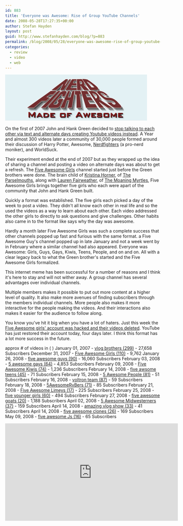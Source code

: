 ```yaml
---
id: 883
title: 'Everyone was Awesome: Rise of Group YouTube Channels'
date: 2008-05-28T17:27:35+00:00
author: Stefan Hayden
layout: post
guid: http://www.stefanhayden.com/blog/?p=883
permalink: /blog/2008/05/28/everyone-was-awesome-rise-of-group-youtube-channels/
categories:
  - review
  - video
  - web
---
```

<img src="/wp-content/nerdfighters.jpg" alt="" />

On the first of 2007 John and Hank Green decided to <a href="http://www.youtube.com/user/vlogbrothers">stop talking to each other via text and alternate days creating Youtube videos instead</a>. A Year and almost 300 videos later a community of 30,000 people formed around their discussion of Harry Potter, Awesome, <a href="http://nerdfighters.ning.com">Nerdfighters</a> (a pro-nerd moniker), and WorldSuck.

Their experiment ended at the end of 2007 but as they wrapped up the idea of sharing a channel and posting a video on alternate days was about to get a refresh. The <a href="http://www.youtube.com/user/fiveawesomegirls">Five Awesome Girls</a> channel started just before the Green brothers were done. The brain child of <a href="http://youtube.com/user/italktosnakes">Kristina Horner</a>, of <a href="http://www.myspace.com/theparselmouths">The Parselmouths</a>, along with <a href="http://youtube.com/user/devilishlypure">Lauren Fairweather</a>, of <a href="http://www.myspace.com/themoaningmyrtles">The Moaning Myrtles</a>, Five Awesome Girls brings together five girls who each were apart of the community that John and Hank Green built.

Quickly a format was established. The five girls each picked a day of the week to post a video. They didn't all know each other in real life and so the used the videos as a way to learn about each other. Each video addressed the other girls to directly to ask questions and give challenges. Other habits also came in to the format like says why the day was awesome.

Hardly a month later Five Awesome Girls was such a complete success that other channels popped up fast and furious with the same format. a Five Awesome Guy's channel popped up in late January and not a week went by in February where a similar channel had also appeared. Everyone was Awesome: Girls, Guys, Gays, Kiwis, Teens, People, and on and on. All with a clear legacy back to what the Green brother's started and the Five Awesome Girls formalized.

This internet meme has been successful for a number of reasons and I think it's here to stay and will not wither away. A group channel has several advantages over individual channels.

Multiple members makes it possible to put out more content at a higher level of quality. It also make more avenues of finding subscribers through the members individual channels. More people also makes it more interactive for the people making the videos. And their interactions also makes it easier for the audience to follow along.

You know you've hit it big when you have a lot of haters. Just this week the <a href="http://youtube.com/watch?v=A-T9IpsEyIs">Five Awesome girls' account was hacked and their videos deleted</a>. YouTube has just restored their account today, four days later. I think this format has a lot more success in the future.

approx # of videos in ( )
January 01, 2007 - <a href="http://www.youtube.com/user/vlogbrothers">vlog brothers (299)</a> - 27,658 Subscribers
December 31, 2007 - <a href="http://youtube.com/user/fiveawesomegirls">Five Awesome Girls (110)</a> - 9,762
January 26, 2008 - <a href="http://www.youtube.com/user/fiveawesomeguys">five awesome guys (90)</a> - 16,060 Subscribers
February 03, 2008 - <a href="http://www.youtube.com/user/5awesomegays">5 awesome gays (64)</a> - 4,853 Subscribers
February 09, 2008 - <a href="http://www.youtube.com/user/FiveAwesomeKiwis">Five Awesome Kiwis (74)</a> - 1,236 Subscribers
February 14, 2008 - <a href="http://www.youtube.com/user/fiveawsometeens">five awsome teens (45)</a> - 71 Subscribers
February 15, 2008 - <a href="http://www.youtube.com/user/5AwesomePeople">5 Awesome People (81)</a> - 51 Subscribers
February 16, 2008 - <a href="http://www.youtube.com/user/voltronteam">voltron team (87)</a> - 59 Subscribers
February 18, 2008 - <a href="http://www.youtube.com/user/5AwesomeRvBers">5AwesomeRvBers (71)</a> - 85 Subscribers
February 21, 2008 -  <a href="http://www.youtube.com/user/FiveAwesomeLimeys">Five Awesome Limeys (17)</a> - 225 Subscribers
February 25, 2008 - <a href="http://www.youtube.com/user/fiveyoungergirls">five younger girls (60)</a> - 494 Subscribers
February 27, 2008 - <a href="http://www.youtube.com/user/fiveawesomegoats">five awesome goats (20)</a> - 1,188 Subscribers
April 02, 2008 - <a href="http://www.youtube.com/user/5awesomeMWs">5 Awesome Midwesterners (37)</a> - 159 Subscribers
April 14, 2008 - <a href="http://www.youtube.com/user/amazingvlogshow">amazing vlog show (33)</a> - 41 Subscribers
April 14, 2008 - <a href="http://www.youtube.com/user/fiveawesomeclones">five awesome clones (26)</a> - 169 Subscribers
May 09, 2008 - <a href="http://www.youtube.com/user/fiveawesomeJs">five awesome Js (16)</a> - 65 Subscribers

<iframe width="560" height="315" src="http://www.youtube.com/embed/kb2RaDBOrSY&hl=en" title="YouTube video player" frameborder="0" allow="accelerometer; autoplay; clipboard-write; encrypted-media; gyroscope; picture-in-picture" allowfullscreen></iframe>